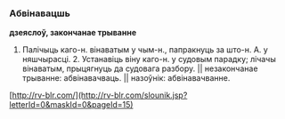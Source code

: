 ### Абвінавацшь
**дзеяслоў, закончанае трыванне**

1. Палічыць каго-н. вінаватым у чым-н., папракнуць за што-н. А. у няшчырасці. 2. Устанавіць віну каго-н. у судовым парадку; лічачы вінаватым, прыцягнуць да судовага разбору. || незакончанае трыванне: абвінавачваць. || назоўнік: абвінавачванне.

<a rel="author">[http://rv-blr.com/](http://rv-blr.com/slounik.jsp?letterId=0&maskId=0&pageId=15)</a>
